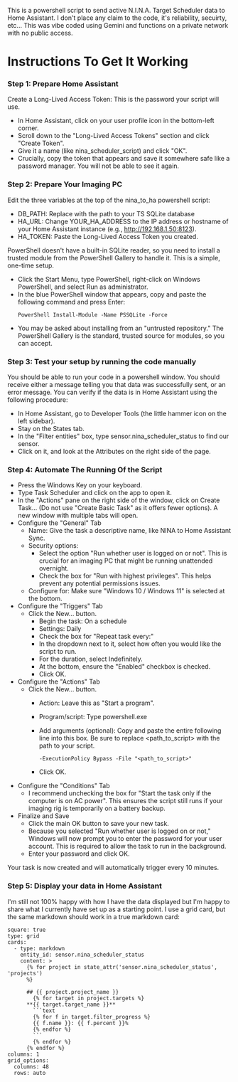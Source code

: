 This is a powershell script to send active N.I.N.A. Target Scheduler data to Home Assistant. I don't place any claim to the code, it's reliability, secuirty, etc... This was vibe coded using Gemini and functions on a private network with no public access. 

# Instructions To Get It Working

### Step 1: Prepare Home Assistant

Create a Long-Lived Access Token: This is the password your script will use.
- In Home Assistant, click on your user profile icon in the bottom-left corner.
- Scroll down to the "Long-Lived Access Tokens" section and click "Create Token".
- Give it a name (like nina_scheduler_script) and click "OK".
- Crucially, copy the token that appears and save it somewhere safe like a password manager. You will not be able to see it again.

### Step 2: Prepare Your Imaging PC

Edit the three variables at the top of the nina_to_ha powershell script:
- DB_PATH: Replace <YourUsername> with the path to your TS SQLite database
- HA_URL: Change YOUR_HA_ADDRESS to the IP address or hostname of your Home Assistant instance (e.g., http://192.168.1.50:8123).
- HA_TOKEN: Paste the Long-Lived Access Token you created.

PowerShell doesn't have a built-in SQLite reader, so you need to install a trusted module from the PowerShell Gallery to handle it. This is a simple, one-time setup.
- Click the Start Menu, type PowerShell, right-click on Windows PowerShell, and select Run as administrator.
- In the blue PowerShell window that appears, copy and paste the following command and press Enter:
  ```
  PowerShell Install-Module -Name PSSQLite -Force
  ```
- You may be asked about installing from an "untrusted repository." The PowerShell Gallery is the standard, trusted source for modules, so you can accept.

### Step 3: Test your setup by running the code manually

You should be able to run your code in a powershell window. You should receive either a message telling you that data was successfully sent, or an error message. You can verify if the data is in Home Assistant using the following procedure:

- In Home Assistant, go to Developer Tools (the little hammer icon on the left sidebar).
- Stay on the States tab.
- In the "Filter entities" box, type sensor.nina_scheduler_status to find our sensor.
- Click on it, and look at the Attributes on the right side of the page.

### Step 4: Automate The Running Of the Script
- Press the Windows Key on your keyboard.
- Type Task Scheduler and click on the app to open it.
- In the "Actions" pane on the right side of the window, click on Create Task... (Do not use "Create Basic Task" as it offers fewer options). A new window with multiple tabs will open.
- Configure the "General" Tab
  - Name: Give the task a descriptive name, like NINA to Home Assistant Sync.
  - Security options:
    - Select the option "Run whether user is logged on or not". This is crucial for an imaging PC that might be running unattended overnight.
    - Check the box for "Run with highest privileges". This helps prevent any potential permissions issues.
  - Configure for: Make sure "Windows 10 / Windows 11" is selected at the bottom.
- Configure the "Triggers" Tab
  - Click the New... button.
    - Begin the task: On a schedule
    - Settings: Daily
    - Check the box for "Repeat task every:"
    - In the dropdown next to it, select how often you would like the script to run.
    - For the duration, select Indefinitely.
    - At the bottom, ensure the "Enabled" checkbox is checked.
    - Click OK.
- Configure the "Actions" Tab
  - Click the New... button.
    - Action: Leave this as "Start a program".
    - Program/script: Type powershell.exe
    - Add arguments (optional): Copy and paste the entire following line into this box. Be sure to replace <path_to_script> with the path to your script.
      
        ```
        -ExecutionPolicy Bypass -File "<path_to_script>"
        ```
    - Click OK.
- Configure the "Conditions" Tab
  - I recommend unchecking the box for "Start the task only if the computer is on AC power". This ensures the script still runs if your imaging rig is temporarily on a battery backup.
- Finalize and Save
  - Click the main OK button to save your new task.
  - Because you selected "Run whether user is logged on or not," Windows will now prompt you to enter the password for your user account. This is required to allow the task to run in the background.
  - Enter your password and click OK.

Your task is now created and will automatically trigger every 10 minutes.

### Step 5: Display your data in Home Assistant

I'm still not 100% happy with how I have the data displayed but I'm happy to share what I currently have set up as a starting point. I use a grid card, but the same markdown should work in a true markdown card:

```
square: true
type: grid
cards:
  - type: markdown
    entity_id: sensor.nina_scheduler_status
    content: >
      {% for project in state_attr('sensor.nina_scheduler_status', 'projects')
      %}

      ## {{ project.project_name }}
        {% for target in project.targets %}
      **{{ target.target_name }}**
        ```text
        {% for f in target.filter_progress %}
        {{ f.name }}: {{ f.percent }}%
        {% endfor %}
        ```
        {% endfor %}
      {% endfor %}
columns: 1
grid_options:
  columns: 48
  rows: auto
```
